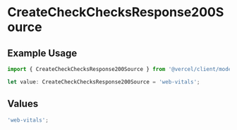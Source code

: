 # CreateCheckChecksResponse200Source

## Example Usage

```typescript
import { CreateCheckChecksResponse200Source } from '@vercel/client/models/operations';

let value: CreateCheckChecksResponse200Source = 'web-vitals';
```

## Values

```typescript
'web-vitals';
```
